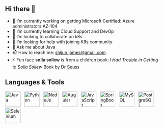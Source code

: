 ## Hi there 👋

- 🔭 I’m currently working on getting Microsoft Certified: Azure administrators AZ-104
- 🌱 I’m currently learning Cloud Support and DevOp
- 👯 I’m looking to collaborate on k8s
- 🤔 I’m looking for help with joining K8s community
- 💬 Ask me about Java
- 📫 How to reach me: shijun.james@gmail.com
- ⚡ Fun fact: **solla sollew** is from a children book: *I Had Trouble in Getting to Solla Sollew* Book by Dr Seuss

## Languages & Tools 
<p align="left"> 
  <img src="https://img.icons8.com/?size=100&id=13679&format=png&color=000000" alt="Java" width="50" height="50">
  &nbsp
  <img src="https://img.icons8.com/?size=100&id=13441&format=png&color=000000" alt="Python" width="50" height="50">
  &nbsp
  <img src="https://img.icons8.com/?size=100&id=54087&format=png&color=000000" alt="NodeJs" width="50" height="50">
  &nbsp
  <img src="https://img.icons8.com/?size=100&id=l9a5tcSnBwcf&format=png&color=000000" alt="Augular" width="50" height="50">
  &nbsp
  <img src="https://img.icons8.com/?size=100&id=PXTY4q2Sq2lG&format=png&color=000000" alt="JavaScript" width="50" height="50">
  &nbsp
  <img src="https://img.icons8.com/?size=100&id=90519&format=png&color=000000" alt="SpringBoot" width="50" height="50">
  &nbsp
  <img src="https://img.icons8.com/?size=100&id=9nLaR5KFGjN0&format=png&color=000000" alt="MySQL" width="50" height="50">
  &nbsp
  <img src="https://img.icons8.com/?size=100&id=38561&format=png&color=000000" alt="PostgreSQL" width="50" height="50">
  &nbsp
  <img src="https://img.icons8.com/?size=100&id=ZIQW0IkyKdZV&format=png&color=000000" alt="Selenium" width="50" height="50">
</p>
